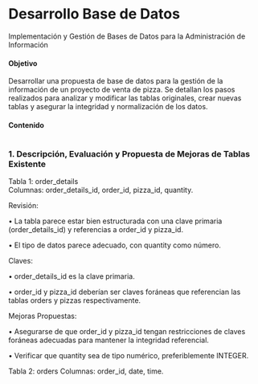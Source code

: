 # Desarrollo Base de Datos 
Implementación y Gestión de Bases de Datos para la Administración de Información


#### Objetivo 
Desarrollar una propuesta de base de datos para la gestión de la información de un proyecto de venta de pizza. Se detallan los pasos realizados para analizar y modificar las tablas originales, crear nuevas tablas y asegurar la integridad y normalización de los datos.

#### Contenido 

#

### 1. Descripción, Evaluación  y Propuesta de Mejoras de Tablas Existente 
Tabla 1: order_details   
Columnas: order_details_id, order_id, pizza_id, quantity.

Revisión:

•	La tabla parece estar bien estructurada con una clave primaria (order_details_id) y referencias a order_id y pizza_id.

•	El tipo de datos parece adecuado, con quantity como número.

Claves:

•  order_details_id es la clave primaria.

•  order_id y pizza_id deberían ser claves foráneas que referencian las tablas orders y pizzas respectivamente.

Mejoras Propuestas:

•  Asegurarse de que order_id y pizza_id tengan restricciones de claves foráneas adecuadas para mantener la integridad referencial.

•  Verificar que quantity sea de tipo numérico, preferiblemente INTEGER.
 
Tabla 2: orders
Columnas: order_id, date, time.
